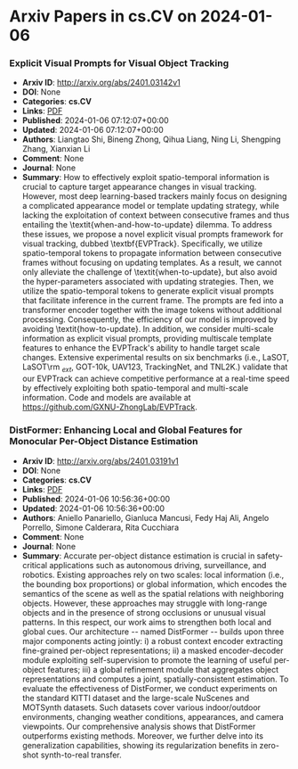 # Arxiv Papers in cs.CV on 2024-01-06
### Explicit Visual Prompts for Visual Object Tracking
- **Arxiv ID**: http://arxiv.org/abs/2401.03142v1
- **DOI**: None
- **Categories**: **cs.CV**
- **Links**: [PDF](http://arxiv.org/pdf/2401.03142v1)
- **Published**: 2024-01-06 07:12:07+00:00
- **Updated**: 2024-01-06 07:12:07+00:00
- **Authors**: Liangtao Shi, Bineng Zhong, Qihua Liang, Ning Li, Shengping Zhang, Xianxian Li
- **Comment**: None
- **Journal**: None
- **Summary**: How to effectively exploit spatio-temporal information is crucial to capture target appearance changes in visual tracking. However, most deep learning-based trackers mainly focus on designing a complicated appearance model or template updating strategy, while lacking the exploitation of context between consecutive frames and thus entailing the \textit{when-and-how-to-update} dilemma. To address these issues, we propose a novel explicit visual prompts framework for visual tracking, dubbed \textbf{EVPTrack}. Specifically, we utilize spatio-temporal tokens to propagate information between consecutive frames without focusing on updating templates. As a result, we cannot only alleviate the challenge of \textit{when-to-update}, but also avoid the hyper-parameters associated with updating strategies. Then, we utilize the spatio-temporal tokens to generate explicit visual prompts that facilitate inference in the current frame. The prompts are fed into a transformer encoder together with the image tokens without additional processing. Consequently, the efficiency of our model is improved by avoiding \textit{how-to-update}. In addition, we consider multi-scale information as explicit visual prompts, providing multiscale template features to enhance the EVPTrack's ability to handle target scale changes. Extensive experimental results on six benchmarks (i.e., LaSOT, LaSOT\rm $_{ext}$, GOT-10k, UAV123, TrackingNet, and TNL2K.) validate that our EVPTrack can achieve competitive performance at a real-time speed by effectively exploiting both spatio-temporal and multi-scale information. Code and models are available at https://github.com/GXNU-ZhongLab/EVPTrack.



### DistFormer: Enhancing Local and Global Features for Monocular Per-Object Distance Estimation
- **Arxiv ID**: http://arxiv.org/abs/2401.03191v1
- **DOI**: None
- **Categories**: **cs.CV**
- **Links**: [PDF](http://arxiv.org/pdf/2401.03191v1)
- **Published**: 2024-01-06 10:56:36+00:00
- **Updated**: 2024-01-06 10:56:36+00:00
- **Authors**: Aniello Panariello, Gianluca Mancusi, Fedy Haj Ali, Angelo Porrello, Simone Calderara, Rita Cucchiara
- **Comment**: None
- **Journal**: None
- **Summary**: Accurate per-object distance estimation is crucial in safety-critical applications such as autonomous driving, surveillance, and robotics. Existing approaches rely on two scales: local information (i.e., the bounding box proportions) or global information, which encodes the semantics of the scene as well as the spatial relations with neighboring objects. However, these approaches may struggle with long-range objects and in the presence of strong occlusions or unusual visual patterns. In this respect, our work aims to strengthen both local and global cues. Our architecture -- named DistFormer -- builds upon three major components acting jointly: i) a robust context encoder extracting fine-grained per-object representations; ii) a masked encoder-decoder module exploiting self-supervision to promote the learning of useful per-object features; iii) a global refinement module that aggregates object representations and computes a joint, spatially-consistent estimation. To evaluate the effectiveness of DistFormer, we conduct experiments on the standard KITTI dataset and the large-scale NuScenes and MOTSynth datasets. Such datasets cover various indoor/outdoor environments, changing weather conditions, appearances, and camera viewpoints. Our comprehensive analysis shows that DistFormer outperforms existing methods. Moreover, we further delve into its generalization capabilities, showing its regularization benefits in zero-shot synth-to-real transfer.



